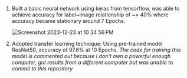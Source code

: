 1. Built a basic neural network using keras from tensorflow, was able to achieve accuracy for label~image relationship of ~= 40% where accuracy became stationary around 7 Epochs.

   ![Screenshot 2023-12-23 at 10 34 56 PM](https://github.com/ammaarmelethil/AmmaarsFirstDLProjectObjectRecognition/assets/100314064/1f1430c0-f80d-4908-a9d6-1cf7b4a4608e)

2. Adopted transfer learning technique: Using pre-trained model ResNet50, accuracy of 97.6% at 10 Epochs. *The code for training this model is commented out because I don't own a powerful enough computer, got results from a different computer but was unable to commit to this repository*

